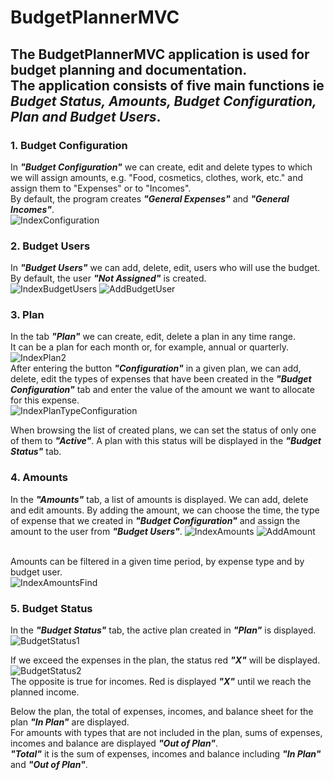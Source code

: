 # BudgetPlannerMVC

## The BudgetPlannerMVC application is used for budget planning and documentation. <br> The application consists of five main functions ie _Budget Status, Amounts, Budget Configuration, Plan and Budget Users_.

### **1.	Budget Configuration** 

In **_"Budget Configuration"_** we can create, edit and delete types to which we will assign amounts, e.g. "Food, cosmetics, clothes, work, etc." and assign them to "Expenses" or to "Incomes".
<br> By default, the program creates **_"General Expenses"_** and **_"General Incomes"_**. </br>
![IndexConfiguration](https://user-images.githubusercontent.com/95985120/179177404-26e5557b-e715-438f-8bff-ac9bc74b15be.png)

### **2.	Budget Users**

In **_"Budget Users"_** we can add, delete, edit, users who will use the budget.
<br> By default, the user **_"Not Assigned"_** is created. </br>
![IndexBudgetUsers](https://user-images.githubusercontent.com/95985120/179177552-7f387477-cb68-4b96-b957-f188b4993ad1.png)
![AddBudgetUser](https://user-images.githubusercontent.com/95985120/179177597-dfabfaec-9603-4a54-bd82-c2ec7eb43aee.png)

### **3.	Plan**

In the tab **_"Plan"_** we can create, edit, delete a plan in any time range.
<br> It can be a plan for each month or, for example, annual or quarterly. </br>
![IndexPlan2](https://user-images.githubusercontent.com/95985120/180275174-65a381f8-741b-4060-87b4-502fb6d5db5c.png)
<br> After entering the button **_"Configuration"_** in a given plan, we can add, delete, edit the types of expenses that have been created in the **_"Budget Configuration"_** tab and enter the value of the amount we want to allocate for this expense. </br>
![IndexPlanTypeConfiguration](https://user-images.githubusercontent.com/95985120/179178008-5c15e227-2a96-43b8-b905-285224015f66.png)

When browsing the list of created plans, we can set the status of only one of them to **_"Active"_**. A plan with this status will be displayed in the **_"Budget Status"_** tab.

### **4.	Amounts**

In the **_"Amounts"_** tab, a list of amounts is displayed. We can add, delete and edit amounts. By adding the amount, we can choose the time, the type of expense that we created in **_"Budget Configuration"_** and assign the amount to the user from **_"Budget Users"_**.
![IndexAmounts](https://user-images.githubusercontent.com/95985120/179178919-807249af-1bb0-4808-8ec6-ff09df37dd19.png)
![AddAmount](https://user-images.githubusercontent.com/95985120/179178952-766d48ee-33b4-4859-86b6-8c93103a274a.png)

<br> Amounts can be filtered in a given time period, by expense type and by budget user. </br>
![IndexAmountsFind](https://user-images.githubusercontent.com/95985120/179178969-4513a2e6-435e-4fe4-93c7-895649430b89.png)

### **5.	Budget Status**

In the **_"Budget Status"_** tab, the active plan created in **_"Plan"_** is displayed.
![BudgetStatus1](https://user-images.githubusercontent.com/95985120/179179472-a85dc5ad-a9ae-4d5d-9acf-65454cd4e6a3.jpg)

If we exceed the expenses in the plan, the status red **_"X"_** will be displayed.
![BudgetStatus2](https://user-images.githubusercontent.com/95985120/180275284-9b992d77-fad4-44bd-8676-6409a289f0d6.png)
<br> The opposite is true for incomes. Red is displayed **_"X"_** until we reach the planned income. </br>

Below the plan, the total of expenses, incomes, and balance sheet for the plan **_"In Plan"_** are displayed.
<br> For amounts with types that are not included in the plan, sums of expenses, incomes and balance are displayed **_"Out of Plan"_**. </br>
**_"Total"_** it is the sum of expenses, incomes and balance including **_"In Plan"_** and **_"Out of Plan"_**.
